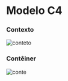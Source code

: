 # Modelo C4
### Contexto
![conteto](https://github.com/user-attachments/assets/f625969e-da39-4820-8bb3-0a6b6a9b20c6)

### Contêiner
![conte](https://github.com/user-attachments/assets/3a295269-b1ba-4b1f-968a-7462f862ba67)
